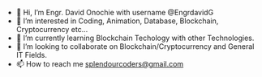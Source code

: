 - 👋 Hi, I’m Engr. David Onochie with username @EngrdavidG
- 👀 I’m interested in Coding, Animation, Database, Blockchain, Cryptocurrency etc...
- 🌱 I’m currently learning Blockchain Techology with other Technologies.
- 💞️ I’m looking to collaborate on Blockchain/Cryptocurrency and General IT Fields.
- 📫 How to reach me splendourcoders@gmail.com

<!---
EngrdavidG/EngrdavidG is a ✨ special ✨ repository because its `README.md` (this file) appears on your GitHub profile.
You can click the Preview link to take a look at your changes.
--->
